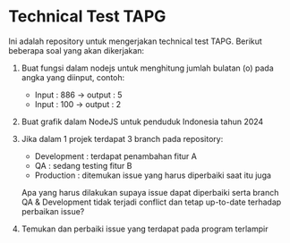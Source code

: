 # Technical Test TAPG
Ini adalah repository untuk mengerjakan technical test TAPG. Berikut beberapa soal yang akan dikerjakan:

1. Buat fungsi dalam nodejs untuk menghitung jumlah bulatan (o) pada angka yang diinput, contoh:
   * Input : 886 -> output : 5
   * Input : 100 -> output : 2
2. Buat grafik dalam NodeJS untuk penduduk Indonesia tahun 2024
3. Jika dalam 1 projek terdapat 3 branch pada repository:
    * Development : terdapat penambahan fitur A
    * QA : sedang testing fitur B
    * Production  : ditemukan issue yang harus diperbaiki saat itu juga

   Apa yang harus dilakukan supaya issue dapat diperbaiki serta branch QA & Development tidak terjadi conflict dan tetap up-to-date terhadap perbaikan issue?
4. Temukan dan perbaiki issue yang terdapat pada program terlampir